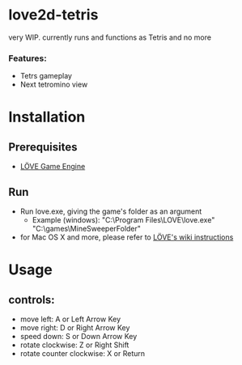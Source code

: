 # love2d-tetris

very WIP. currently runs and functions as Tetris and no more

### Features:
- Tetrs gameplay
- Next tetromino view

# Installation
## Prerequisites
 - [LÖVE Game Engine](https://love2d.org/)

## Run
- Run love.exe, giving the game's folder as an argument
  - Example (windows):
"C:\Program Files\LOVE\love.exe" "C:\games\MineSweeperFolder"
- for Mac OS X and more, please refer to [LÖVE's wiki instructions](https://love2d.org/wiki/Getting_Started)


# Usage
## controls:
  - move left: A or Left Arrow Key
  - move right: D or Right Arrow Key
  - speed down: S or Down Arrow Key
  - rotate clockwise: Z or Right Shift
  - rotate counter clockwise: X or Return
